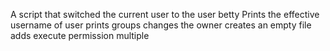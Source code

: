 A script that switched the current user to the user betty
Prints the effective username of user
prints groups
changes the owner
creates an empty file
adds execute permission
multiple

